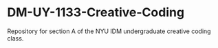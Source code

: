 # DM-UY-1133-Creative-Coding
Repository for section A of the NYU IDM undergraduate creative coding class.
